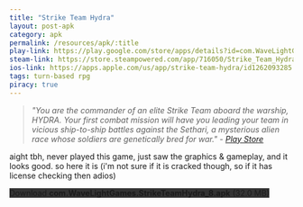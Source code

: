 ```yaml
---
title: "Strike Team Hydra"
layout: post-apk
category: apk
permalink: /resources/apk/:title
play-link: https://play.google.com/store/apps/details?id=com.WaveLightGames.StrikeTeamHydra
steam-link: https://store.steampowered.com/app/716050/Strike_Team_Hydra/
ios-link: https://apps.apple.com/us/app/strike-team-hydra/id1262093285
tags: turn-based rpg 
piracy: true
---
```


> _"You are the commander of an elite Strike Team aboard the warship, HYDRA. Your first combat mission will have you leading your team in vicious ship-to-ship battles against the Sethari, a mysterious alien race whose soldiers are genetically bred for war." - <a href="https://play.google.com/store/apps/details?id=com.WaveLightGames.StrikeTeamHydra" target="_blank">Play Store</a>_

aight tbh, never played this game, just saw the graphics & gameplay, and it looks good. so here it is (i'm not sure if it is cracked though, so if it has license checking then adios)

<div class="text-center">
    <a class="btn btn-dark btn-block w-100" onclick='apk("com.WaveLightGames.StrikeTeamHydra_8.apk")' style="text-decoration: none; background-color: #333;"> Download <b>com.WaveLightGames.StrikeTeamHydra_8.apk</b> (32.0 MB)</a>
</div>
